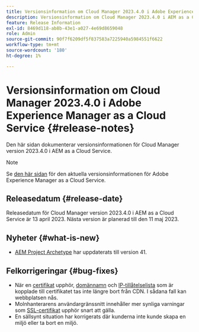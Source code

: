 ```yaml
---
title: Versionsinformation om Cloud Manager 2023.4.0 i Adobe Experience Manager as a Cloud Service
description: Versionsinformation om Cloud Manager 2023.4.0 i AEM as a Cloud Service.
feature: Release Information
exl-id: 8469d118-ab8b-43e1-a027-4e69d8659048
role: Admin
source-git-commit: 90f7f6209df5f837583a7225940a5984551f6622
workflow-type: tm+mt
source-wordcount: '180'
ht-degree: 1%

---
```


# Versionsinformation om Cloud Manager 2023.4.0 i Adobe Experience Manager as a Cloud Service {#release-notes}

Den här sidan dokumenterar versionsinformationen för Cloud Manager version 2023.4.0 i AEM as a Cloud Service.

>[!NOTE]
>
>Se [den här sidan](/help/release-notes/release-notes-cloud/release-notes-current.md) för den aktuella versionsinformationen för Adobe Experience Manager as a Cloud Service.

## Releasedatum {#release-date}

Releasedatum för Cloud Manager version 2023.4.0 i AEM as a Cloud Service är 13 april 2023. Nästa version är planerad till den 11 maj 2023.

## Nyheter {#what-is-new}

* [AEM Project Archetype](https://experienceleague.adobe.com/docs/experience-manager-core-components/using/developing/archetype/overview.html) har uppdaterats till version 41.

## Felkorrigeringar {#bug-fixes}

* När en [certifikat](/help/implementing/cloud-manager/managing-ssl-certifications/introduction.md) upphör, [domännamn](/help/implementing/cloud-manager/custom-domain-names/introduction.md) och [IP-tillåtelselista](/help/implementing/cloud-manager/ip-allow-lists/introduction.md) som är kopplade till certifikatet tas inte längre bort från CDN. I sådana fall kan webbplatsen nås.
* Molnhanterarens användargränssnitt innehåller mer synliga varningar som [SSL-certifikat](/help/implementing/cloud-manager/managing-ssl-certifications/introduction.md) upphör snart att gälla.
* En sällsynt situation har korrigerats där kunderna inte kunde skapa en miljö eller ta bort en miljö.
